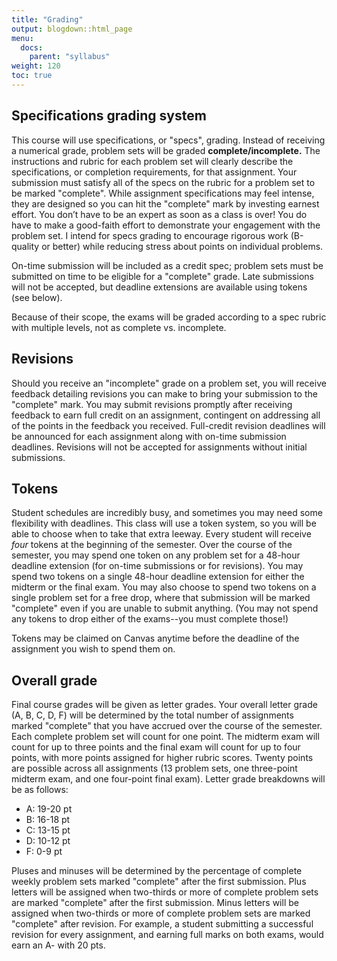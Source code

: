 ```yaml
---
title: "Grading"
output: blogdown::html_page
menu:
  docs:
    parent: "syllabus"
weight: 120
toc: true
---
```




## Specifications grading system

This course will use specifications, or "specs", grading. Instead of receiving a numerical grade, problem sets will be graded **complete/incomplete.** The instructions and rubric for each problem set will clearly describe the specifications, or completion requirements, for that assignment. Your submission must satisfy all of the specs on the rubric for a problem set to be marked "complete". While assignment specifications may feel intense, they are designed so you can hit the "complete" mark by investing earnest effort. You don’t have to be an expert as soon as a class is over! You do have to make a good-faith effort to demonstrate your engagement with the problem set. I intend for specs grading to encourage rigorous work (B-quality or better) while reducing stress about points on individual problems.

On-time submission will be included as a credit spec; problem sets must be submitted on time to be eligible for a "complete" grade. Late submissions will not be accepted, but deadline extensions are available using tokens (see below).

Because of their scope, the exams will be graded according to a spec rubric with multiple levels, not as complete vs. incomplete. 

## Revisions

Should you receive an "incomplete" grade on a problem set, you will receive feedback detailing revisions you can make to bring your submission to the "complete" mark. You may submit revisions promptly after receiving feedback to earn full credit on an assignment, contingent on addressing all of the points in the feedback you received. Full-credit revision deadlines will be announced for each assignment along with on-time submission deadlines. Revisions will not be accepted for assignments without initial submissions.

## Tokens

Student schedules are incredibly busy, and sometimes you may need some flexibility with deadlines. This class will use a token system, so you will be able to choose when to take that extra leeway. Every student will receive _four_ tokens at the beginning of the semester. Over the course of the semester, you may spend one token on any problem set for a 48-hour deadline extension (for on-time submissions or for revisions). You may spend two tokens on a single 48-hour deadline extension for either the midterm or the final exam. You may also choose to spend two tokens on a single problem set for a free drop, where that submission will be marked "complete" even if you are unable to submit anything. (You may not spend any tokens to drop either of the exams--you must complete those!) 

Tokens may be claimed on Canvas anytime before the deadline of the assignment you wish to spend them on.

## Overall grade

Final course grades will be given as letter grades. Your overall letter grade (A, B, C, D, F) will be determined by the total number of assignments marked "complete" that you have accrued over the course of the semester. Each complete problem set will count for one point. The midterm exam will count for up to three points and the final exam will count for up to four points, with more points assigned for higher rubric scores. Twenty points are possible across all assignments (13 problem sets, one three-point midterm exam, and one four-point final exam). Letter grade breakdowns will be as follows:

- A: 19-20 pt
- B: 16-18 pt
- C: 13-15 pt
- D: 10-12 pt
- F: 0-9 pt

Pluses and minuses will be determined by the percentage of complete weekly problem sets marked "complete" after the first submission. Plus letters will be assigned when two-thirds or more of complete problem sets are marked "complete" after the first submission. Minus letters will be assigned when two-thirds or more of complete problem sets are marked "complete" after revision. For example, a student submitting a successful revision for every assignment, and earning full marks on both exams, would earn an A- with 20 pts.
